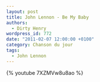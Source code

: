 ```yaml
---
layout: post
title: John Lennon - Be My Baby
authors:
  - Dirty Henry
wordpress_id: 772
date: "2011-02-07 12:00:00 +0100"
category: Chanson du jour
tags:
  - John Lennon
---
```


{% youtube 7XZMVw8u8ao %}
